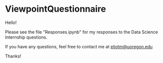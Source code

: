 # ViewpointQuestionnaire

Hello!

Please see the file "Responses.ipynb" for my responses to the Data Science Internship questions. 

If you have any questions, feel free to contact me at eliotm@uoregon.edu

Thanks!
